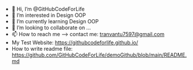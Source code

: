 - 👋 Hi, I’m @GitHubCodeForLife
- 👀 I’m interested in Design OOP
- 🌱 I’m currently learning Design OOP
- 💞️ I’m looking to collaborate on ...
- 📫 How to reach me --> contact me: tranvantu7597@gmail.com
- My Test Website: https://githubcodeforlife.github.io/
- How to write readme file: https://github.com/GitHubCodeForLife/demoGithub/blob/main/README.md

<!---
GitHubCodeForLife/GitHubCodeForLife is a ✨ special ✨ repository because its `README.md` (this file) appears on your GitHub profile.
You can click the Preview link to take a look at your changes.
--->

